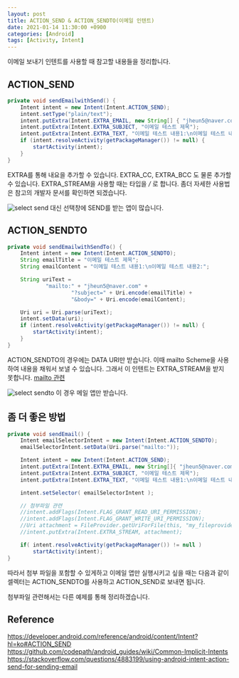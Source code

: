 ```yaml
---
layout: post
title: ACTION_SEND & ACTION_SENDTO(이메일 인텐트)
date: 2021-01-14 11:30:00 +0900
categories: [Android]
tags: [Activity, Intent]
---
```


이메일 보내기 인텐트를 사용할 때 참고할 내용들을 정리합니다.

## ACTION_SEND
``` java
private void sendEmailwithSend() {
    Intent intent = new Intent(Intent.ACTION_SEND);
    intent.setType("plain/text");
    intent.putExtra(Intent.EXTRA_EMAIL, new String[] { "jheun5@naver.com" , "someone.example.com"});
    intent.putExtra(Intent.EXTRA_SUBJECT, "이메일 테스트 제목");
    intent.putExtra(Intent.EXTRA_TEXT, "이메일 테스트 내용1:\n이메일 테스트 내용2:");
    if (intent.resolveActivity(getPackageManager()) != null) {
        startActivity(intent);
    }
}
```
EXTRA를 통해 내요을 추가할 수 있습니다. EXTRA_CC, EXTRA_BCC 도 물론 추가할 수 있습니다.
EXTRA_STREAM을 사용할 때는 타입을 */* 로 합니다.
좀더 자세한 사용법은 참고의 개발자 문서를 확인하면 되겠습니다.

![select send](/assets/img/android_example/selectSend.jpg)
대신 선택창에 SEND를 받는 앱이 많습니다.

## ACTION_SENDTO
``` java
private void sendEmailwithSendTo() {
    Intent intent = new Intent(Intent.ACTION_SENDTO);
    String emailTitle = "이메일 테스트 제목";
    String emailContent = "이메일 테스트 내용1:\n이메일 테스트 내용2:";

    String uriText =
            "mailto:" + "jheun5@naver.com" +
                    "?subject=" + Uri.encode(emailTitle) +
                    "&body=" + Uri.encode(emailContent);

    Uri uri = Uri.parse(uriText);
    intent.setData(uri);
    if (intent.resolveActivity(getPackageManager()) != null) {
        startActivity(intent);
    }
}
```
ACTION_SENDTO의 경우에는 DATA URI만 받습니다. 이때 mailto Scheme을 사용하여 내용을 채워서 보낼 수 있습니다.
그래서 이 인텐트는 EXTRA_STREAM을 받지 못합니다. 
[mailto 관련](https://css-tricks.com/snippets/html/mailto-links/)

![select sendto](/assets/img/android_example/selectSendTo.jpg)
이 경우 메일 앱만 받습니다.

## 좀 더 좋은 방법
``` java
private void sendEmail() {
    Intent emailSelectorIntent = new Intent(Intent.ACTION_SENDTO);
    emailSelectorIntent.setData(Uri.parse("mailto:"));

    Intent intent = new Intent(Intent.ACTION_SEND);
    intent.putExtra(Intent.EXTRA_EMAIL, new String[]{ "jheun5@naver.com" });
    intent.putExtra(Intent.EXTRA_SUBJECT, "이메일 테스트 제목");
    intent.putExtra(Intent.EXTRA_TEXT, "이메일 테스트 내용1:\n이메일 테스트 내용2:");

    intent.setSelector( emailSelectorIntent );

    // 첨부파일 관련
    //intent.addFlags(Intent.FLAG_GRANT_READ_URI_PERMISSION);
    //intent.addFlags(Intent.FLAG_GRANT_WRITE_URI_PERMISSION);
    //Uri attachment = FileProvider.getUriForFile(this, "my_fileprovider", myFile);
    //intent.putExtra(Intent.EXTRA_STREAM, attachment);

    if( intent.resolveActivity(getPackageManager()) != null )
        startActivity(intent);
}
```

따라서 첨부 파일을 포함할 수 있게하고 이메일 앱만 실행시키고 싶을 때는 다음과 같이 셀렉터는 ACTION_SENDTO를 사용하고 ACTION_SEND로 보내면 됩니다.

첨부파일 관련해서는 다른 예제를 통해 정리하겠습니다.

## Reference
<https://developer.android.com/reference/android/content/Intent?hl=ko#ACTION_SEND><br>
<https://github.com/codepath/android_guides/wiki/Common-Implicit-Intents><br>
<https://stackoverflow.com/questions/4883199/using-android-intent-action-send-for-sending-email><br>


